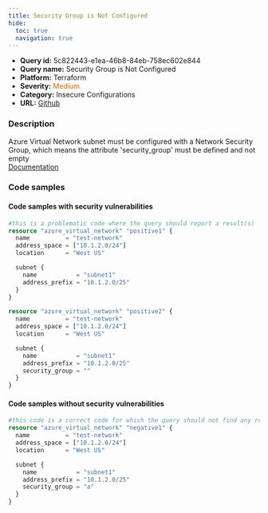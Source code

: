 ```yaml
---
title: Security Group is Not Configured
hide:
  toc: true
  navigation: true
---
```


<style>
  .highlight .hll {
    background-color: #ff171742;
  }
  .md-content {
    max-width: 1100px;
    margin: 0 auto;
  }
</style>

-   **Query id:** 5c822443-e1ea-46b8-84eb-758ec602e844
-   **Query name:** Security Group is Not Configured
-   **Platform:** Terraform
-   **Severity:** <span style="color:#C60">Medium</span>
-   **Category:** Insecure Configurations
-   **URL:** [Github](https://github.com/Checkmarx/kics/tree/master/assets/queries/terraform/azure/security_group_is_not_configured)

### Description
Azure Virtual Network subnet must be configured with a Network Security Group, which means the attribute 'security_group' must be defined and not empty<br>
[Documentation](https://www.terraform.io/docs/providers/azure/r/virtual_network.html)

### Code samples
#### Code samples with security vulnerabilities
```tf title="Positive test num. 1 - tf file" hl_lines="21 7"
#this is a problematic code where the query should report a result(s)
resource "azure_virtual_network" "positive1" {
  name          = "test-network"
  address_space = ["10.1.2.0/24"]
  location      = "West US"

  subnet {
    name           = "subnet1"
    address_prefix = "10.1.2.0/25"
  }
}

resource "azure_virtual_network" "positive2" {
  name          = "test-network"
  address_space = ["10.1.2.0/24"]
  location      = "West US"

  subnet {
    name           = "subnet1"
    address_prefix = "10.1.2.0/25"
    security_group = ""
  }
}
```


#### Code samples without security vulnerabilities
```tf title="Negative test num. 1 - tf file"
#this code is a correct code for which the query should not find any result
resource "azure_virtual_network" "negative1" {
  name          = "test-network"
  address_space = ["10.1.2.0/24"]
  location      = "West US"

  subnet {
    name           = "subnet1"
    address_prefix = "10.1.2.0/25"
    security_group = "a"
  }
}
```
